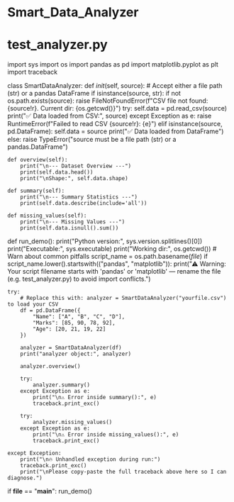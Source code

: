 # Smart_Data_Analyzer
# test_analyzer.py
import sys
import os
import pandas as pd
import matplotlib.pyplot as plt
import traceback

class SmartDataAnalyzer:
    def _init_(self, source):
        # Accept either a file path (str) or a pandas DataFrame
        if isinstance(source, str):
            if not os.path.exists(source):
                raise FileNotFoundError(f"CSV file not found: {source!r}. Current dir: {os.getcwd()}")
            try:
                self.data = pd.read_csv(source)
                print("✅ Data loaded from CSV:", source)
            except Exception as e:
                raise RuntimeError(f"Failed to read CSV {source!r}: {e}")
        elif isinstance(source, pd.DataFrame):
            self.data = source
            print("✅ Data loaded from DataFrame")
        else:
            raise TypeError("source must be a file path (str) or a pandas.DataFrame")

    def overview(self):
        print("\n--- Dataset Overview ---")
        print(self.data.head())
        print("\nShape:", self.data.shape)

    def summary(self):
        print("\n--- Summary Statistics ---")
        print(self.data.describe(include='all'))

    def missing_values(self):
        print("\n--- Missing Values ---")
        print(self.data.isnull().sum())

def run_demo():
    print("Python version:", sys.version.splitlines()[0])
    print("Executable:", sys.executable)
    print("Working dir:", os.getcwd())
    # Warn about common pitfalls
    script_name = os.path.basename(_file_)
    if script_name.lower().startswith(("pandas", "matplotlib")):
        print("⚠ Warning: Your script filename starts with 'pandas' or 'matplotlib' — rename the file (e.g. test_analyzer.py) to avoid import conflicts.")

    try:
        # Replace this with: analyzer = SmartDataAnalyzer("yourfile.csv") to load your CSV
        df = pd.DataFrame({
            "Name": ["A", "B", "C", "D"],
            "Marks": [85, 90, 78, 92],
            "Age": [20, 21, 19, 22]
        })

        analyzer = SmartDataAnalyzer(df)
        print("analyzer object:", analyzer)

        analyzer.overview()

        try:
            analyzer.summary()
        except Exception as e:
            print("\n⚠ Error inside summary():", e)
            traceback.print_exc()

        try:
            analyzer.missing_values()
        except Exception as e:
            print("\n⚠ Error inside missing_values():", e)
            traceback.print_exc()

    except Exception:
        print("\n🔥 Unhandled exception during run:")
        traceback.print_exc()
        print("\nPlease copy-paste the full traceback above here so I can diagnose.")

if __file__ == "__main__":
    run_demo()
